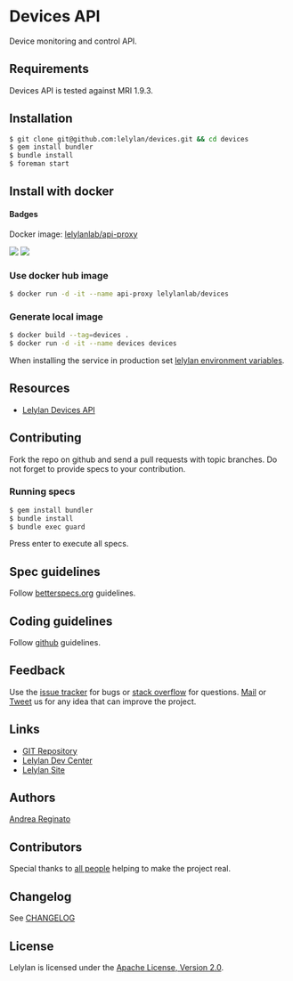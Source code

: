 # Devices API

Device monitoring and control API.


## Requirements

Devices API is tested against MRI 1.9.3.


## Installation 

```bash
$ git clone git@github.com:lelylan/devices.git && cd devices
$ gem install bundler
$ bundle install 
$ foreman start
```

## Install with docker

#### Badges
Docker image: [lelylanlab/api-proxy](https://hub.docker.com/r/lelylanlab/devices/)

[![](https://images.microbadger.com/badges/version/lelylanlab/devices:latest.svg)](http://microbadger.com/images/lelylanlab/devices:latest "Get your own version badge on microbadger.com")  [![](https://images.microbadger.com/badges/image/lelylanlab/devices:latest.svg)](http://microbadger.com/images/lelylanlab/devices:latest "Get your own image badge on microbadger.com")

### Use docker hub image
```bash
$ docker run -d -it --name api-proxy lelylanlab/devices
```

### Generate local image
```bash
$ docker build --tag=devices .
$ docker run -d -it --name devices devices
```

When installing the service in production set [lelylan environment variables](https://github.com/lelylan/lelylan/blob/master/README.md#production).


## Resources

* [Lelylan Devices API](http://dev.lelylan.com/api#api-devices)


## Contributing

Fork the repo on github and send a pull requests with topic branches. 
Do not forget to provide specs to your contribution.


### Running specs

```bash
$ gem install bundler
$ bundle install 
$ bundle exec guard
```

Press enter to execute all specs.

## Spec guidelines

Follow [betterspecs.org](http://betterspecs.org) guidelines.


## Coding guidelines

Follow [github](https://github.com/styleguide/) guidelines.


## Feedback

Use the [issue tracker](http://github.com/lelylan/devices/issues) for bugs or [stack overflow](http://stackoverflow.com/questions/tagged/lelylan) for questions.
[Mail](mailto:dev@lelylan.com) or [Tweet](http://twitter.com/lelylan) us for any idea that can improve the project.


## Links

* [GIT Repository](http://github.com/lelylan/devices)
* [Lelylan Dev Center](http://dev.lelylan.com)
* [Lelylan Site](http://lelylan.com)


## Authors

[Andrea Reginato](https://www.linkedin.com/in/andreareginato)


## Contributors

Special thanks to [all people](https://github.com/lelylan/devices/graphs/contributors) helping to make the project real.


## Changelog

See [CHANGELOG](https://github.com/lelylan/devices/blob/master/CHANGELOG.md)


## License

Lelylan is licensed under the [Apache License, Version 2.0](http://www.apache.org/licenses/LICENSE-2.0).
